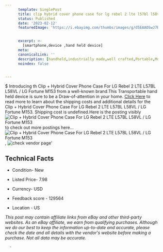 ```yaml
---
      template: SinglePost
      title: clip hybrid cover phone case for lg rebel 2 lte l57bl l58vl lg fortune m153
      status: Published
      date: '2023-02-12'
      featuredImage: 'https://i.ebayimg.com/thumbs/images/g/d5EAAOSwJ7RYYLsR/s-l225.jpg'
       

      excerpt: >-
        [smartphone,device ,hand held device]
      meta:
      canonicalLink: ''
      description: [handheld,industrially made,well crafted,Portable,Mobile,Compact,Convenient,Lightweight,Maneuverable,Man-portable,Miniature,Carriable,Hand-held,Light,Holdable,Transportable,Mobile device,Pocket-sized,On-the-go,Wireless,Cordless,Compact size,Convenient size, smartphone,device ,hand held device]
      noindex: false
      

---
```

$
      Introducing th Clip + Hybrid Cover Phone Case For LG Rebel 2 LTE L57BL L58VL / LG Fortune M153 from a well-known brand.This Transportable hand held device is sure to be a Draw-of-attention in your home. [Click Here](https://www.ebay.com/itm/352128195881?hash=item51fc79dd29%3Ag%3Ad5EAAOSwJ7RYYLsR&mkevt=1&mkcid=1&mkrid=711-53200-19255-0&campid=%253CePNCampaignId%253E&customid=%253CreferenceId%253E&toolid=10049) to read more to learn about the shipping costs and additional details for the Clip + Hybrid Cover Phone Case For LG Rebel 2 LTE L57BL L58VL / LG Fortune M153. Shipping cost is undefined.Here is the posting visibly ![Clip + Hybrid Cover Phone Case For LG Rebel 2 LTE L57BL L58VL / LG Fortune M153](https://i.ebayimg.com/thumbs/images/g/d5EAAOSwJ7RYYLsR/s-l225.jpg) to check out more postings here... ![Clip + Hybrid Cover Phone Case For LG Rebel 2 LTE L57BL L58VL / LG Fortune M153](https://i.ebayimg.com/images/g/d5EAAOSwJ7RYYLsR/s-l1200.jpg), ![check vendor page]()'

      

 ## Technical Facts 



     
      

 - Condition- New 


      

 - Listed Price- 7.98 


      

 - Currency- USD 


      

 - Feedback score - 129564 


      

 - Location - US 


      
      

 *_This post may contain affiliate links from eBay and other third-party websites. As an eBay affiliate, we earn from qualifying purchases. Although we do our best to keep the information up-to-date and accurate, please check the date and all details with the vendor's website before making a purchase. Not all data may be accurate._*




      -
